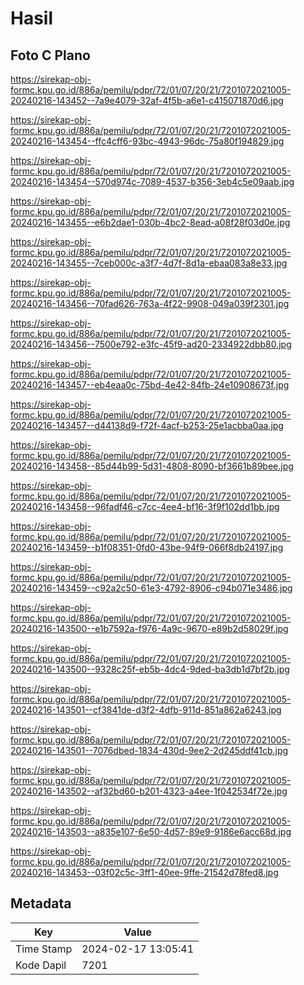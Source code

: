 # Hasil

## Foto C Plano

https://sirekap-obj-formc.kpu.go.id/886a/pemilu/pdpr/72/01/07/20/21/7201072021005-20240216-143452--7a9e4079-32af-4f5b-a6e1-c415071870d6.jpg

https://sirekap-obj-formc.kpu.go.id/886a/pemilu/pdpr/72/01/07/20/21/7201072021005-20240216-143454--ffc4cff6-93bc-4943-96dc-75a80f194829.jpg

https://sirekap-obj-formc.kpu.go.id/886a/pemilu/pdpr/72/01/07/20/21/7201072021005-20240216-143454--570d974c-7089-4537-b356-3eb4c5e09aab.jpg

https://sirekap-obj-formc.kpu.go.id/886a/pemilu/pdpr/72/01/07/20/21/7201072021005-20240216-143455--e6b2dae1-030b-4bc2-8ead-a08f28f03d0e.jpg

https://sirekap-obj-formc.kpu.go.id/886a/pemilu/pdpr/72/01/07/20/21/7201072021005-20240216-143455--7ceb000c-a3f7-4d7f-8d1a-ebaa083a8e33.jpg

https://sirekap-obj-formc.kpu.go.id/886a/pemilu/pdpr/72/01/07/20/21/7201072021005-20240216-143456--70fad626-763a-4f22-9908-049a039f2301.jpg

https://sirekap-obj-formc.kpu.go.id/886a/pemilu/pdpr/72/01/07/20/21/7201072021005-20240216-143456--7500e792-e3fc-45f9-ad20-2334922dbb80.jpg

https://sirekap-obj-formc.kpu.go.id/886a/pemilu/pdpr/72/01/07/20/21/7201072021005-20240216-143457--eb4eaa0c-75bd-4e42-84fb-24e10908673f.jpg

https://sirekap-obj-formc.kpu.go.id/886a/pemilu/pdpr/72/01/07/20/21/7201072021005-20240216-143457--d44138d9-f72f-4acf-b253-25e1acbba0aa.jpg

https://sirekap-obj-formc.kpu.go.id/886a/pemilu/pdpr/72/01/07/20/21/7201072021005-20240216-143458--85d44b99-5d31-4808-8090-bf3661b89bee.jpg

https://sirekap-obj-formc.kpu.go.id/886a/pemilu/pdpr/72/01/07/20/21/7201072021005-20240216-143458--96fadf46-c7cc-4ee4-bf16-3f9f102dd1bb.jpg

https://sirekap-obj-formc.kpu.go.id/886a/pemilu/pdpr/72/01/07/20/21/7201072021005-20240216-143459--b1f08351-0fd0-43be-94f9-066f8db24197.jpg

https://sirekap-obj-formc.kpu.go.id/886a/pemilu/pdpr/72/01/07/20/21/7201072021005-20240216-143459--c92a2c50-61e3-4792-8906-c94b071e3486.jpg

https://sirekap-obj-formc.kpu.go.id/886a/pemilu/pdpr/72/01/07/20/21/7201072021005-20240216-143500--e1b7592a-f976-4a9c-9670-e89b2d58029f.jpg

https://sirekap-obj-formc.kpu.go.id/886a/pemilu/pdpr/72/01/07/20/21/7201072021005-20240216-143500--9328c25f-eb5b-4dc4-9ded-ba3db1d7bf2b.jpg

https://sirekap-obj-formc.kpu.go.id/886a/pemilu/pdpr/72/01/07/20/21/7201072021005-20240216-143501--cf3841de-d3f2-4dfb-911d-851a862a6243.jpg

https://sirekap-obj-formc.kpu.go.id/886a/pemilu/pdpr/72/01/07/20/21/7201072021005-20240216-143501--7076dbed-1834-430d-9ee2-2d245ddf41cb.jpg

https://sirekap-obj-formc.kpu.go.id/886a/pemilu/pdpr/72/01/07/20/21/7201072021005-20240216-143502--af32bd60-b201-4323-a4ee-1f042534f72e.jpg

https://sirekap-obj-formc.kpu.go.id/886a/pemilu/pdpr/72/01/07/20/21/7201072021005-20240216-143503--a835e107-6e50-4d57-89e9-9186e6acc68d.jpg

https://sirekap-obj-formc.kpu.go.id/886a/pemilu/pdpr/72/01/07/20/21/7201072021005-20240216-143453--03f02c5c-3ff1-40ee-9ffe-21542d78fed8.jpg


## Metadata

| Key        | Value               |
| ---------- | ------------------- |
| Time Stamp | 2024-02-17 13:05:41 |
| Kode Dapil | 7201                |



